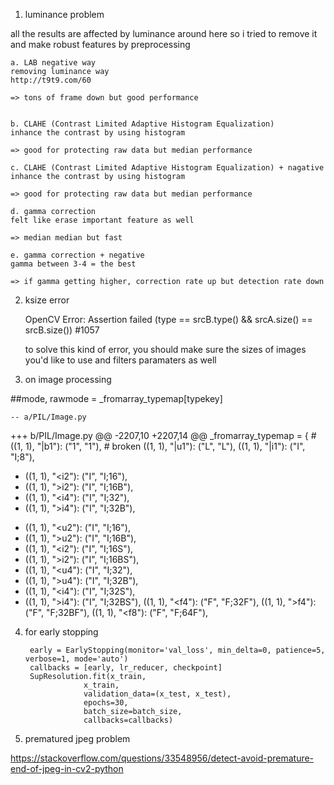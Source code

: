 1. luminance problem

all the results are affected by luminance around here
so i tried to remove it and make robust features by preprocessing

	a. LAB negative way
	removing luminance way
	http://t9t9.com/60

	=> tons of frame down but good performance


	b. CLAHE (Contrast Limited Adaptive Histogram Equalization)
	inhance the contrast by using histogram
	
	=> good for protecting raw data but median performance

	c. CLAHE (Contrast Limited Adaptive Histogram Equalization) + nagative
	inhance the contrast by using histogram
	
	=> good for protecting raw data but median performance

	d. gamma correction
	felt like erase important feature as well

	=> median median but fast

	e. gamma correction + negative
	gamma between 3-4 = the best

	=> if gamma getting higher, correction rate up but detection rate down

2. ksize error

	OpenCV Error: Assertion failed (type == srcB.type() && srcA.size() == srcB.size()) #1057
    

	to solve this kind of error, you should make sure the sizes of images you'd like to use
	and filters paramaters as well 
	
3. on image processing

##mode, rawmode = _fromarray_typemap[typekey]

	-- a/PIL/Image.py
+++ b/PIL/Image.py
@@ -2207,10 +2207,14 @@ _fromarray_typemap = {
     # ((1, 1), "|b1"): ("1", "1"), # broken
     ((1, 1), "|u1"): ("L", "L"),
     ((1, 1), "|i1"): ("I", "I;8"),
-    ((1, 1), "<i2"): ("I", "I;16"),
-    ((1, 1), ">i2"): ("I", "I;16B"),
-    ((1, 1), "<i4"): ("I", "I;32"),
-    ((1, 1), ">i4"): ("I", "I;32B"),
+    ((1, 1), "<u2"): ("I", "I;16"),
+    ((1, 1), ">u2"): ("I", "I;16B"),
+    ((1, 1), "<i2"): ("I", "I;16S"),
+    ((1, 1), ">i2"): ("I", "I;16BS"),
+    ((1, 1), "<u4"): ("I", "I;32"),
+    ((1, 1), ">u4"): ("I", "I;32B"),
+    ((1, 1), "<i4"): ("I", "I;32S"),
+    ((1, 1), ">i4"): ("I", "I;32BS"),
     ((1, 1), "<f4"): ("F", "F;32F"),
     ((1, 1), ">f4"): ("F", "F;32BF"),
     ((1, 1), "<f8"): ("F", "F;64F"),


4. for early stopping

        early = EarlyStopping(monitor='val_loss', min_delta=0, patience=5, verbose=1, mode='auto')
        callbacks = [early, lr_reducer, checkpoint]
        SupResolution.fit(x_train,
                    x_train,
                    validation_data=(x_test, x_test),
                    epochs=30,
                    batch_size=batch_size,
                    callbacks=callbacks)


5. prematured jpeg problem

https://stackoverflow.com/questions/33548956/detect-avoid-premature-end-of-jpeg-in-cv2-python

